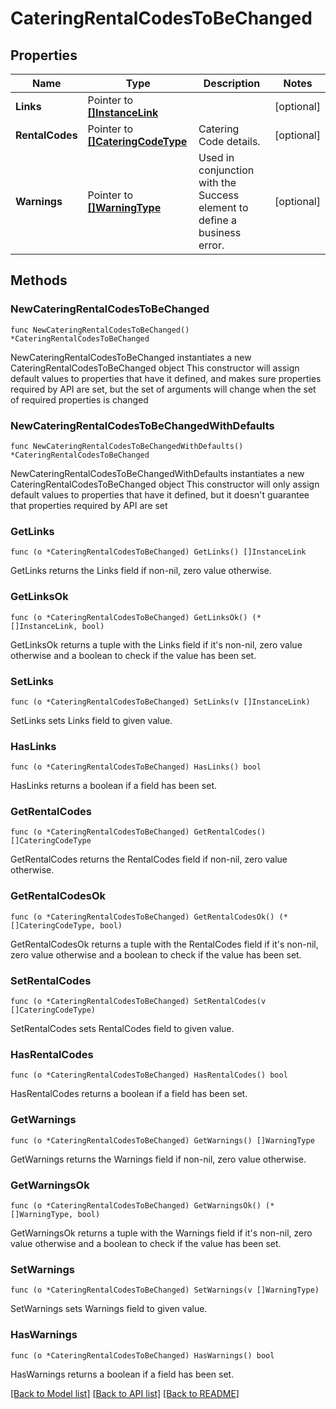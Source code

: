 # CateringRentalCodesToBeChanged

## Properties

Name | Type | Description | Notes
------------ | ------------- | ------------- | -------------
**Links** | Pointer to [**[]InstanceLink**](InstanceLink.md) |  | [optional] 
**RentalCodes** | Pointer to [**[]CateringCodeType**](CateringCodeType.md) | Catering Code details. | [optional] 
**Warnings** | Pointer to [**[]WarningType**](WarningType.md) | Used in conjunction with the Success element to define a business error. | [optional] 

## Methods

### NewCateringRentalCodesToBeChanged

`func NewCateringRentalCodesToBeChanged() *CateringRentalCodesToBeChanged`

NewCateringRentalCodesToBeChanged instantiates a new CateringRentalCodesToBeChanged object
This constructor will assign default values to properties that have it defined,
and makes sure properties required by API are set, but the set of arguments
will change when the set of required properties is changed

### NewCateringRentalCodesToBeChangedWithDefaults

`func NewCateringRentalCodesToBeChangedWithDefaults() *CateringRentalCodesToBeChanged`

NewCateringRentalCodesToBeChangedWithDefaults instantiates a new CateringRentalCodesToBeChanged object
This constructor will only assign default values to properties that have it defined,
but it doesn't guarantee that properties required by API are set

### GetLinks

`func (o *CateringRentalCodesToBeChanged) GetLinks() []InstanceLink`

GetLinks returns the Links field if non-nil, zero value otherwise.

### GetLinksOk

`func (o *CateringRentalCodesToBeChanged) GetLinksOk() (*[]InstanceLink, bool)`

GetLinksOk returns a tuple with the Links field if it's non-nil, zero value otherwise
and a boolean to check if the value has been set.

### SetLinks

`func (o *CateringRentalCodesToBeChanged) SetLinks(v []InstanceLink)`

SetLinks sets Links field to given value.

### HasLinks

`func (o *CateringRentalCodesToBeChanged) HasLinks() bool`

HasLinks returns a boolean if a field has been set.

### GetRentalCodes

`func (o *CateringRentalCodesToBeChanged) GetRentalCodes() []CateringCodeType`

GetRentalCodes returns the RentalCodes field if non-nil, zero value otherwise.

### GetRentalCodesOk

`func (o *CateringRentalCodesToBeChanged) GetRentalCodesOk() (*[]CateringCodeType, bool)`

GetRentalCodesOk returns a tuple with the RentalCodes field if it's non-nil, zero value otherwise
and a boolean to check if the value has been set.

### SetRentalCodes

`func (o *CateringRentalCodesToBeChanged) SetRentalCodes(v []CateringCodeType)`

SetRentalCodes sets RentalCodes field to given value.

### HasRentalCodes

`func (o *CateringRentalCodesToBeChanged) HasRentalCodes() bool`

HasRentalCodes returns a boolean if a field has been set.

### GetWarnings

`func (o *CateringRentalCodesToBeChanged) GetWarnings() []WarningType`

GetWarnings returns the Warnings field if non-nil, zero value otherwise.

### GetWarningsOk

`func (o *CateringRentalCodesToBeChanged) GetWarningsOk() (*[]WarningType, bool)`

GetWarningsOk returns a tuple with the Warnings field if it's non-nil, zero value otherwise
and a boolean to check if the value has been set.

### SetWarnings

`func (o *CateringRentalCodesToBeChanged) SetWarnings(v []WarningType)`

SetWarnings sets Warnings field to given value.

### HasWarnings

`func (o *CateringRentalCodesToBeChanged) HasWarnings() bool`

HasWarnings returns a boolean if a field has been set.


[[Back to Model list]](../README.md#documentation-for-models) [[Back to API list]](../README.md#documentation-for-api-endpoints) [[Back to README]](../README.md)


